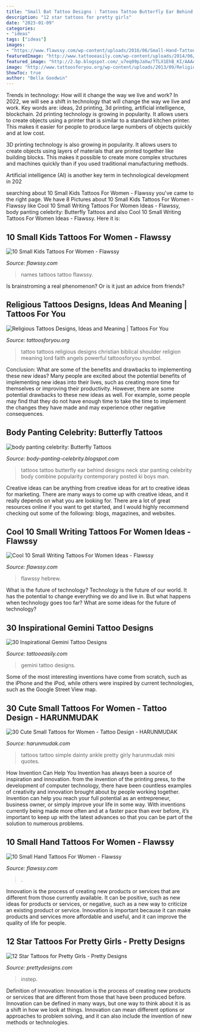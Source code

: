 ```yaml
---
title: "Small Bat Tattoo Designs : Tattoos Tattoo Butterfly Ear Behind Designs Neck Star Panting Celebrity Body Combine Popularity Contemporary Posted Ki Boys Man"
description: "12 star tattoos for pretty girls"
date: "2023-01-09"
categories:
- "ideas"
tags: ["ideas"]
images:
- "https://www.flawssy.com/wp-content/uploads/2016/06/Small-Hand-Tattoo-Designs-for-Women-1.jpg"
featuredImage: "http://www.tattooeasily.com/wp-content/uploads/2014/06/small-gemini-tattoo-design.jpg"
featured_image: "http://2.bp.blogspot.com/_u7eq09pJaXw/TTLX1EhB_KI/AAAAAAAAAQI/MCY9vBNNHf8/s1600/butterfly-tattoo-designs.jpg"
image: "http://www.tattoosforyou.org/wp-content/uploads/2013/09/Religious-Tattoo-Designs-For-Men-764x1024.jpg"
ShowToc: true
author: "Bella Goodwin"
---
```



Trends in technology: How will it change the way we live and work?
In 2022, we will see a shift in technology that will change the way we live and work. Key words are: ideas, 2d printing, 3d printing, artificial intelligence, blockchain. 
2d printing technology is growing in popularity. It allows users to create objects using a printer that is similar to a standard kitchen printer. This makes it easier for people to produce large numbers of objects quickly and at low cost. 

3D printing technology is also growing in popularity. It allows users to create objects using layers of materials that are printed together like building blocks. This makes it possible to create more complex structures and machines quickly than if you used traditional manufacturing methods. 

Artificial intelligence (AI) is another key term in technological development in 202
	

		
searching about 10 Small Kids Tattoos For Women - Flawssy you've came to the right page. We have 8 Pictures about 10 Small Kids Tattoos For Women - Flawssy like Cool 10 Small Writing Tattoos For Women Ideas - Flawssy, body panting celebrity: Butterfly Tattoos and also Cool 10 Small Writing Tattoos For Women Ideas - Flawssy. Here it is:
		
    
## 10 Small Kids Tattoos For Women - Flawssy

<img loading=lazy src="http://www.flawssy.com/wp-content/uploads/2016/06/Tattoo-Ideas-for-Men-with-Kids-Names.jpeg" onerror="this.onerror=null;this.src='https://tse3.mm.bing.net/th?id=OIP.1tjE7mw7mqRKfAlaEACMwwHaJ4&amp;pid=15.1';" alt="10 Small Kids Tattoos For Women - Flawssy">

_Source: flawssy.com_

>names tattoos tattoo flawssy. 

	

Is brainstroming a real phenomenon? Or is it just an advice from friends?

    
## Religious Tattoos Designs, Ideas And Meaning | Tattoos For You

<img loading=lazy src="http://www.tattoosforyou.org/wp-content/uploads/2013/09/Religious-Tattoo-Designs-For-Men-764x1024.jpg" onerror="this.onerror=null;this.src='https://tse2.mm.bing.net/th?id=OIP.xOn1c8wnxqDBKsMxuWXgvgHaJ7&amp;pid=15.1';" alt="Religious Tattoos Designs, Ideas and Meaning | Tattoos For You">

_Source: tattoosforyou.org_

>tattoo tattoos religious designs christian biblical shoulder religion meaning lord faith angels powerful tattoosforyou symbol. 

	

Conclusion: What are some of the benefits and drawbacks to implementing these new ideas?
Many people are excited about the potential benefits of implementing new ideas into their lives, such as creating more time for themselves or improving their productivity. However, there are some potential drawbacks to these new ideas as well. For example, some people may find that they do not have enough time to take the time to implement the changes they have made and may experience other negative consequences.

    
## Body Panting Celebrity: Butterfly Tattoos

<img loading=lazy src="http://2.bp.blogspot.com/_u7eq09pJaXw/TTLX1EhB_KI/AAAAAAAAAQI/MCY9vBNNHf8/s1600/butterfly-tattoo-designs.jpg" onerror="this.onerror=null;this.src='https://tse4.mm.bing.net/th?id=OIP.7MiBxx-er2vXjkdJx_KsAQAAAA&amp;pid=15.1';" alt="body panting celebrity: Butterfly Tattoos">

_Source: body-panting-celebrity.blogspot.com_

>tattoos tattoo butterfly ear behind designs neck star panting celebrity body combine popularity contemporary posted ki boys man. 

	

Creative ideas can be anything from creative ideas for art to creative ideas for marketing. There are many ways to come up with creative ideas, and it really depends on what you are looking for. There are a lot of great resources online if you want to get started, and I would highly recommend checking out some of the following: blogs, magazines, and websites.

    
## Cool 10 Small Writing Tattoos For Women Ideas - Flawssy

<img loading=lazy src="https://www.flawssy.com/wp-content/uploads/2016/06/Hebrew-Tattoos-with-Deep-Meaning.jpg" onerror="this.onerror=null;this.src='https://tse3.mm.bing.net/th?id=OIP.yykjQ8IKH23sPbq1WDNLlgHaMf&amp;pid=15.1';" alt="Cool 10 Small Writing Tattoos For Women Ideas - Flawssy">

_Source: flawssy.com_

>flawssy hebrew. 

	

What is the future of technology?
Technology is the future of our world. It has the potential to change everything we do and live in. But what happens when technology goes too far? What are some ideas for the future of technology?

    
## 30 Inspirational Gemini Tattoo Designs

<img loading=lazy src="http://www.tattooeasily.com/wp-content/uploads/2014/06/small-gemini-tattoo-design.jpg" onerror="this.onerror=null;this.src='https://tse3.mm.bing.net/th?id=OIP.jx43hDfTztEM7CJ7-fC87AHaKO&amp;pid=15.1';" alt="30 Inspirational Gemini Tattoo Designs">

_Source: tattooeasily.com_

>gemini tattoo designs. 

	

Some of the most interesting inventions have come from scratch, such as the iPhone and the iPod, while others were inspired by current technologies, such as the Google Street View map.

    
## 30 Cute Small Tattoos For Women - Tattoo Design - HARUNMUDAK

<img loading=lazy src="https://harunmudak.com/wp-content/uploads/2020/05/cute-small-tattoos-19-566x1024.jpg" onerror="this.onerror=null;this.src='https://tse3.mm.bing.net/th?id=OIP.aWtt1N-xS2v2OLp---AefAHaNZ&amp;pid=15.1';" alt="30 Cute Small Tattoos for Women - Tattoo Design - HARUNMUDAK">

_Source: harunmudak.com_

>tattoos tattoo simple dainty ankle pretty girly harunmudak mini quotes. 

	

How Invention Can Help You
Invention has always been a source of inspiration and innovation. from the invention of the printing press, to the development of computer technology, there have been countless examples of creativity and innovation brought about by people working together. Invention can help you reach your full potential as an entrepreneur, business owner, or simply improve your life in some way. With inventions currently being made more often and at a faster pace than ever before, it’s important to keep up with the latest advances so that you can be part of the solution to numerous problems.

    
## 10 Small Hand Tattoos For Women - Flawssy

<img loading=lazy src="https://www.flawssy.com/wp-content/uploads/2016/06/Small-Hand-Tattoo-Designs-for-Women-1.jpg" onerror="this.onerror=null;this.src='https://tse3.mm.bing.net/th?id=OIP.tm6IOJ3HTzsauq6m701kfgHaKl&amp;pid=15.1';" alt="10 Small Hand Tattoos For Women - Flawssy">

_Source: flawssy.com_

>. 

	

Innovation is the process of creating new products or services that are different from those currently available. It can be positive, such as new ideas for products or services, or negative, such as a new way to criticize an existing product or service. Innovation is important because it can make products and services more affordable and useful, and it can improve the quality of life for people.

    
## 12 Star Tattoos For Pretty Girls - Pretty Designs

<img loading=lazy src="https://www.prettydesigns.com/wp-content/uploads/2014/12/Instep-Star-Tattoo.jpg" onerror="this.onerror=null;this.src='https://tse3.mm.bing.net/th?id=OIP.qgfvNbsCF936kEU423GwwwAAAA&amp;pid=15.1';" alt="12 Star Tattoos for Pretty Girls - Pretty Designs">

_Source: prettydesigns.com_

>instep. 

	

Definition of innovation:
Innovation is the process of creating new products or services that are different from those that have been produced before. Innovation can be defined in many ways, but one way to think about it is as a shift in how we look at things. Innovation can mean different options or approaches to problem solving, and it can also include the invention of new methods or technologies.

